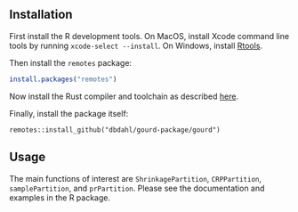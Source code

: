 ## Installation

First install the R development tools. On MacOS, install Xcode command line tools
by running `xcode-select --install`. On Windows, install
[Rtools](https://cran.r-project.org/bin/windows/Rtools/).

Then install the `remotes` package:

```r
install.packages("remotes")
```

Now install the Rust compiler and toolchain as described [here](gourd/INSTALL).

Finally, install the package itself:

```
remotes::install_github("dbdahl/gourd-package/gourd")
```

## Usage

The main functions of interest are `ShrinkagePartition`, `CRPPartition`, `samplePartition`, and `prPartition`.
Please see the documentation and examples in the R package. 


